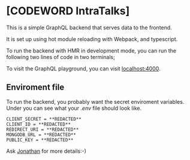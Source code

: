 # [CODEWORD IntraTalks]

This is a simple GraphQL backend that serves data to the frontend.

It is set up using hot module reloading with Webpack, and typescript.

To run the backend with HMR in development mode, you can run the following two lines of code in two terminals;

To visit the GraphQL playground, you can visit [localhost:4000](http://localhost:4000).

## Enviroment file

To run the backend, you probably want the secret enviroment variables. Under you can see what your _.env_ file should look like.

```
CLIENT_SECRET = **REDACTED**
CLIENT_ID = **REDACTED**
REDIRECT_URI = **REDACTED**
MONGODB_URL = **REDACTED**
PUBLIC_KEY = **REDACTED**
```

Ask [Jonathan](https://github.com/blauks/) for more details:-)
